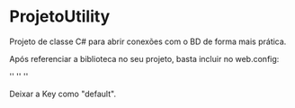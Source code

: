 # ProjetoUtility
Projeto de classe C# para abrir conexões com o BD de forma mais prática.


Após referenciar a biblioteca no seu projeto, basta incluir no web.config:

  '<appSettings>'
  '<add key="default" value="Data Source=servidor;Initial Catalog=basededados;User ID=usuario;Password=senha" />'
  '</appSettings>'


Deixar a Key como "default".

